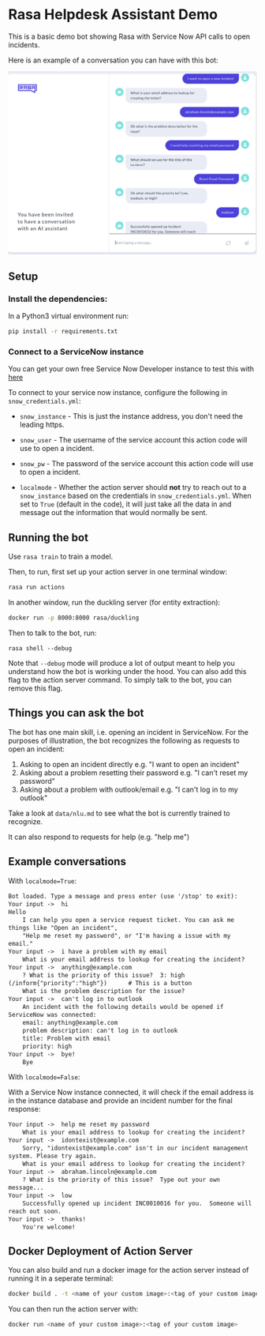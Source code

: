 # Rasa Helpdesk Assistant Demo

This is a basic demo bot showing Rasa with Service Now API calls to open incidents.  

Here is an example of a conversation you can have with this bot:

![Screenshot](./screenshots/demo_ss.png?raw=true)

## Setup
### Install the dependencies:

In a Python3 virtual environment run:
```bash
pip install -r requirements.txt
```

### Connect to a ServiceNow instance

You can get your own free Service Now Developer instance to test this with [here](https://developer.servicenow.com/app.do#!/home)

To connect to your service now instance, configure the following in `snow_credentials.yml`:

- `snow_instance` - This is just the instance address, you don't need the leading https.

- `snow_user` - The username of the service account this action code will use to open a incident.

- `snow_pw` - The password of the service account this action code will use to open a incident.

- `localmode` -  Whether the action server should **not** try to reach out to a `snow_instance` based on the credentials in `snow_credentials.yml`. When set to `True` (default in the code), it will just take all the data in and message out the information that would normally be sent. 


## Running the bot

Use `rasa train` to train a model.

Then, to run, first set up your action server in one terminal window:
```bash
rasa run actions
```

In another window, run the duckling server (for entity extraction):
```bash
docker run -p 8000:8000 rasa/duckling
```

Then to talk to the bot, run:
```
rasa shell --debug
```


Note that `--debug` mode will produce a lot of output meant to help you understand how the bot is working 
under the hood. You can also add this flag to the action server command. To simply talk to the bot, you can remove this flag.


## Things you can ask the bot

The bot has one main skill, i.e. opening an incident in ServiceNow.
For the purposes of illustration, the bot recognizes the following as requests to open an incident:
1. Asking to open an incident directly e.g. "I want to open an incident"
2. Asking about a problem resetting their password e.g. "I can't reset my password"
3. Asking about a problem with outlook/email e.g. "I can't log in to my outlook"

Take a look at `data/nlu.md` to see what the bot is currently trained to recognize.

It can also respond to requests for help (e.g. "help me")



## Example conversations
With `localmode=True`: 

```
Bot loaded. Type a message and press enter (use '/stop' to exit): 
Your input ->  hi                                                                                                                              
Hello
    I can help you open a service request ticket. You can ask me things like "Open an incident", 
    "Help me reset my password", or "I'm having a issue with my email."
Your input ->  i have a problem with my email                                                                                                  
    What is your email address to lookup for creating the incident?
Your input ->  anything@example.com                                                                                                            
    ? What is the priority of this issue?  3: high (/inform{"priority":"high"})      # This is a button                                                                
    What is the problem description for the issue?
Your input ->  can't log in to outlook                                                                                                         
    An incident with the following details would be opened if ServiceNow was connected:
    email: anything@example.com
    problem description: can't log in to outlook
    title: Problem with email
    priority: high
Your input ->  bye!                                                                                                                            
    Bye

```
With `localmode=False`:

With a Service Now instance connected, it will check if the email address is in the instance database and provide an incident number for the final response:

```
Your input ->  help me reset my password                                                                    
    What is your email address to lookup for creating the incident?
Your input ->  idontexist@example.com                                                                       
    Sorry, "idontexist@example.com" isn't in our incident management system. Please try again.
    What is your email address to lookup for creating the incident?
Your input ->  abraham.lincoln@example.com                                                                  
    ? What is the priority of this issue?  Type out your own message...                                         
Your input ->  low                                                                                          
    Successfully opened up incident INC0010016 for you.  Someone will reach out soon.
Your input ->  thanks!                                                                                      
    You're welcome!
```


## Docker Deployment of Action Server
You can also build and run a docker image for the action server instead of running it in a seperate terminal:

```bash
docker build . -t <name of your custom image>:<tag of your custom image>
```

You can then run the action server with:

```bash
docker run <name of your custom image>:<tag of your custom image>
```
